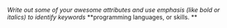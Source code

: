 *Write out some of your awesome attributes*
_and use emphasis (like bold or italics) to identify keywords_
**programming languages, or skills. **
